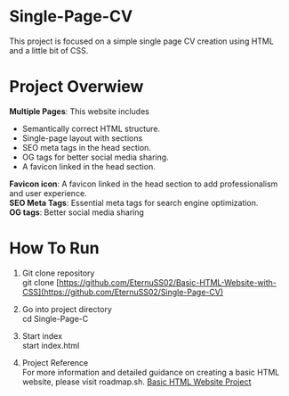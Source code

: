 # Single-Page-CV
This project is focused on a simple single page CV creation using HTML and a little bit of CSS.
# Project Overwiew
**Multiple Pages**: This website includes
<ul>
<li>Semantically correct HTML structure.</li>
<li>Single-page layout with sections </li>
<li>SEO meta tags in the head section.</li>
<li>OG tags for better social media sharing.</li>
<li>A favicon linked in the head section.</li>

</ul>

**Favicon icon**: A favicon linked in the head section to add professionalism and user experience.<br>
**SEO Meta Tags**: Essential meta tags for search engine optimization.<br>
**OG tags**: Better social media sharing
# How To Run
1. Git clone repository<br>
git clone [https://github.com/EternuSS02/Basic-HTML-Website-with-CSS](https://github.com/EternuSS02/Single-Page-CV)

2. Go into project directory<br>
cd Single-Page-C

3. Start index<br>
start index.html

4. Project Reference<br>
For more information and detailed guidance on creating a basic HTML website, please visit roadmap.sh. <a href ="https://roadmap.sh/projects/single-page-cv">Basic HTML Website Project</a>


